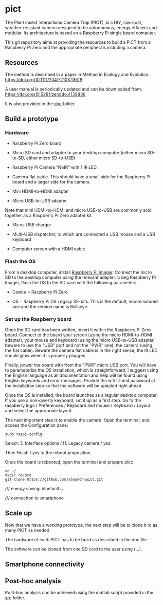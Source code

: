 # pict

The Plant insect Interactions Camera Trap (PICT), is a DIY, low-cost, weather-resistant camera designed to be autonomous, energy efficient and modular. Its architecture is based on a Raspberry Pi single board computer.

This git repository aims at providing the resources to build a PICT from a Raspberry Pi Zero and the appropriate peripherals including a camera.

## Resources

The method is described in a paper in Method in Ecology and Evolution :
https://doi.org/10.1111/2041-210X.13618

A user manual is periodically updated and can be downloaded from:
https://doi.org/10.5281/zenodo.4139838

It is also provided in the [doc](doc/) folder.

## Build a prototype

### Hardware

- Raspberry Pi Zero board

- Micro SD card and adapter to your desktop computer (either micro SD-to-SD, either micro SD-to-USB)

- Raspberry Pi Camera "NoIR" with 1 IR LED.

- Camera flat cable. This should have a small side for the Raspberry Pi board and a larger side for the camera.

- Mini HDMI-to-HDMI adapter

- Micro USB-to-USB adapter

Note that mini HDMI-to-HDMI and micro USB-to-USB are commonly sold together as a Raspberry Pi Zero adapter kit.

- Micro-USB charger

- Multi-USB dispatcher, to which are connected a USB mouse and a USB keyboard

- Computer screen with a HDMI cable

### Flash the OS

From a desktop computer, install [Raspberry Pi Imager](https://raspberrypi.com/software). Connect the micro SD to the desktop computer using the relevant adapter. Using Raspberry Pi Imager, flash the OS to the SD card with the following parameters:

- Device = Raspberry Pi Zero

- OS = Raspberry Pi OS Legacy 32-bits. This is the default, recommanded one and the version name is Bullseye.

### Set up the Raspberry board

Once the SD card has been written, insert it within the Raspberry Pi Zero board. Connect to the board your screen (using the micro HDMI-to-HDMI adapter), your mouse and keyboard (using the micro USB-to-USB adapter, beware to use the "USB" port and not the "PWR" one), the camera (using the flat cable). Beware the camera flat cable is in the right sense, the IR LED should glow when it is properly plugged.

Finally, power the board with from the "PWR" micro USB port. You will have to parameterize the OS installation, which is straightforward. I suggest using the English language as all documentation and help will be found using English keywords and error messages. Provide the wifi ID and password at the installation step so that the software will be updated right ahead.

Once the OS is installed, the board launches as a regular desktop computer. If you use a non-qwerty keyboard, set it up as a first step. Go to the raspberry logo / Preferences / Keyboard and mouse / Keyboard / Layout and select the appropriate layout.

The next important step is to enable the camera. Open the terminal, and access the Configuration pane:

```{bash}
sudo raspi-config
```

Select: 3. Interface options / I1. Legacy camera / yes.

Then Finish / yes to the reboot proposition.

Once the board is rebooted, open the terminal and prepare pict:

```{bash}
cd ~/
mkdir record
git clone https://github.com/almarch/pict.git 
```

/// energy saving: bluetooth,...

/// connection to smartphone

## Scale up

Now that we have a working prototype, the next step will be to clone it to as many PICT as needed.

The hardware of each PICT has to be build as described in the doc file.

The software can be cloned from one SD card to the user using (...).

## Smartphone connectivity


## Post-hoc analysis

Post-hoc analysis can be achieved using the matlab script provided in the [src](src/) folder. 
